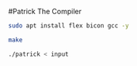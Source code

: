 #Patrick The Compiler
```bash
sudo apt install flex bicon gcc -y
```
```bash
make
```
```bash
./patrick < input
```
